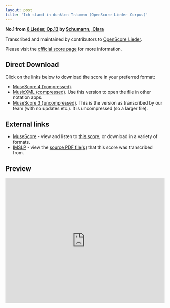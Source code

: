 ```yaml
---
layout: post
title: 'Ich stand in dunklen Träumen (OpenScore Lieder Corpus)'
---
```


__No.1 from [6 Lieder, Op.13](https://fourscoreandmore.org/openscore/lieder/Schumann,_Clara/6_Lieder,_Op.13/) by [Schumann,_Clara](https://fourscoreandmore.org/openscore/lieder/Schumann,_Clara)__

Transcribed and maintained by contributors to [OpenScore Lieder].

Please visit the [official score page] for more information.

[official score page]: https://musescore.com/openscore-lieder-corpus/scores/5133602
[OpenScore Lieder]: https://musescore.com/openscore-lieder-corpus

## Direct Download

Click on the links below to download the score in your preferred format:
- [MuseScore 4 (compressed)](https://github.com/openscore/lieder/blob/main/scores/Schumann,_Clara/6_Lieder,_Op.13/1_Ich_stand_in_dunklen_Träumen/lc5133602.mscz?raw=true).
- [MusicXML (compressed)](https://github.com/openscore/lieder/blob/main/scores/Schumann,_Clara/6_Lieder,_Op.13/1_Ich_stand_in_dunklen_Träumen/lc5133602.mxl?raw=true). Use this version to open the file in other notation apps.
- [MuseScore 3 (uncompressed)](https://github.com/openscore/lieder/blob/main/scores/Schumann,_Clara/6_Lieder,_Op.13/1_Ich_stand_in_dunklen_Träumen/lc5133602.mscx?raw=true). This is the version as transcribed by our team (with no updates etc.). It is uncompressed (so a larger file).

## External links

- [MuseScore] - view and listen to [this score][MuseScore], or download in a variety of formats.
- [IMSLP] - view the [source PDF file(s)][IMSLP] that this score was transcribed from.

[MuseScore]: https://musescore.com/score/5133602
[IMSLP]: https://imslp.org/wiki/Special:ReverseLookup/348578

## Preview

<iframe width="100%" height="394" src="https://musescore.com/openscore-lieder-corpus/scores/5133602/embed" frameborder="0" allowfullscreen allow="autoplay; fullscreen"></iframe>
